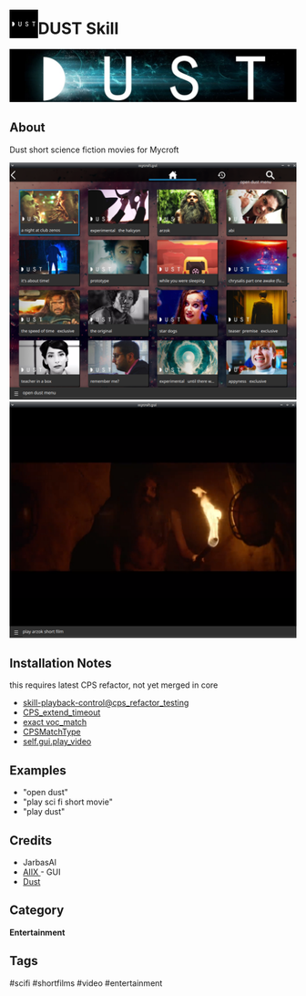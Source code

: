 # <img src='./res/icon/dust_icon.png' card_color='#40DBB0' width='50' height='50' style='vertical-align:bottom'/>DUST Skill

![](./res/dust_logo.png)

## About 

Dust short science fiction movies for Mycroft

![](./gui.png)
![](./gui2.png)

## Installation Notes

this requires latest CPS refactor, not yet merged in core

- [skill-playback-control@cps_refactor_testing](https://github.com/JarbasAl/skill-playback-control/tree/cps_refactor_testing)
- [CPS_extend_timeout](https://github.com/MycroftAI/mycroft-core/pull/2666)
- [exact voc_match](https://github.com/MycroftAI/mycroft-core/pull/2675)
- [CPSMatchType](https://github.com/MycroftAI/mycroft-core/pull/2660)
- [self.gui.play_video](https://github.com/MycroftAI/mycroft-core/pull/2683)

## Examples 

* "open dust"
* "play sci fi short movie"
* "play dust"

## Credits 
- JarbasAl
- [AIIX ](https://github.com/AIIX/) - GUI
- [Dust](https://www.youtube.com/c/watchdust)

## Category
**Entertainment**

## Tags
#scifi
#shortfilms
#video
#entertainment